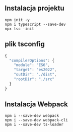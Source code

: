 ## Instalacja projektu
```console
npm init -y
npm i typescript --save-dev
npx tsc -init
```
## plik tsconfig
```js
{
  "compilerOptions": {
    "module": "ES6",
    "target": "es2022",
    "outDir": "./dist",
    "rootDir": "./src"
  }
}
```

## Instalacja Webpack
```console
npm i --save-dev webpack
npm i --save-dev webpack-cli
npm i --save-dev ts-loader
```